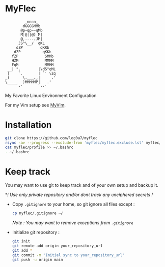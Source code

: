 # MyFlec
```
         _nnnn_
        dGGGGMMb
       @p~qp~~qMb
       M|@||@) M|
       @,----.JM|
      JS^\__/  qKL
     dZP        qKRb
    dZP          qKKb
   fZP            SMMb
   HZM            MMMM
   FqM            MMMM
 __| ".        |\dS"qML
 |    `.       | `' \Zq
_)      \.___.,|     .'
\____   )MMMMMP|   .'
     `-'       `--'
```
My Favorite Linux Environment Configuration

For my Vim setup see [MyVim](https://github.com/log0u7/myvim).

# Installation

```bash
git clone https://github.com/log0u7/myflec
rsync -av --progress --exclude-from 'myflec/myflec.exclude.lst' myflec/ ~/
cat myflec/profile >> ~/.bashrc
. ~/.bashrc
```
# Keep track
You may want to use git to keep track and of your own setup and backup it.

**! Use only private repository and/or dont track any unciphered secrets !*

- Copy `.gitignore` to your home, so git ignore all files except :

	```bash
	cp myflec/.gitignore ~/
	```
	_Note : You may want to remove exceptions from `.gitignore`_

- Initialize git repository :
	
	```bash
	git init
	git remote add origin your_repository_url
	git add *
	git commit -m "Initial sync to your_repository_url"
	git push -u origin main
	```
